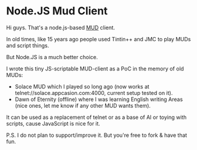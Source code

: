 
# Node.JS Mud Client

Hi guys. That's a node.js-based [MUD](https://en.wikipedia.org/wiki/MUD) client.

In old times, like 15 years ago people used Tintin++ and JMC to play MUDs and script things. 

But Node.JS is a much better choice.

I wrote this tiny JS-scriptable MUD-client as a PoC in the memory of old MUDs:

- Solace MUD which I played so long ago (now works at telnet://solace.appcasion.com:4000, current setup tested on it).
- Dawn of Eternity (offline) where I was learning English writing Areas (nice ones, let me know if any other MUD wants them).

It can be used as a replacement of telnet or as a base of AI or toying with scripts, cause JavaScript is nice for it.

P.S. I do not plan to support/improve it. But you're free to fork & have that fun.
